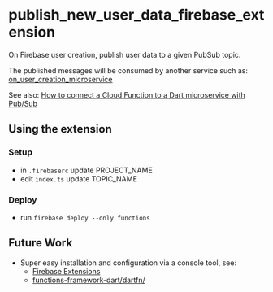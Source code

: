 # publish_new_user_data_firebase_extension

On Firebase user creation, publish user data to a given PubSub topic.

The published messages will be consumed by another service such as: [on_user_creation_microservice](https://github.com/Adventures-In/on_user_creation_microservice)

See also: [How to connect a Cloud Function to a Dart microservice with Pub/Sub](https://docs.google.com/document/d/1my_JXczhuYlWiKRE59nc0XFHYudEFpymPeGNSJFIIsM)

## Using the extension

### Setup 
- in `.firebaserc` update PROJECT_NAME
- edit `index.ts` update TOPIC_NAME

### Deploy 
- run `firebase deploy --only functions`

## Future Work 
- Super easy installation and configuration via a console tool, see:
  - [Firebase Extensions](https://firebase.google.com/products/extensions)
  - [functions-framework-dart/dartfn/](https://github.com/GoogleCloudPlatform/functions-framework-dart/tree/main/dartfn)
